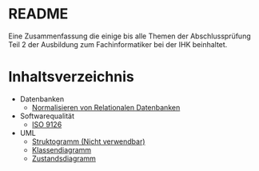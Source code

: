 # README
Eine Zusammenfassung die einige bis alle Themen der Abschlussprüfung Teil 2 der Ausbildung zum Fachinformatiker bei der IHK beinhaltet.

# Inhaltsverzeichnis
- Datenbanken
    - [Normalisieren von Relationalen Datenbanken](Datenbanken/NormalisierungRelationale.md)
- Softwarequalität
    - [ISO 9126](Softwarequalität/ISO9126.md)
- UML
    - [Struktogramm (Nicht verwendbar)](UML/Struktogramm.md)
    - [Klassendiagramm](UML/Klassendiagramm.md)
    - [Zustandsdiagramm](UML/Zustandsdiagramm.md)


